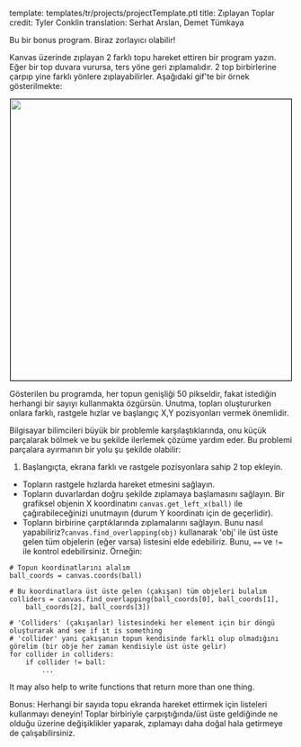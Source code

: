 template: templates/tr/projects/projectTemplate.ptl
title: Zıplayan Toplar
credit: Tyler Conklin
translation: Serhat Arslan, Demet Tümkaya

Bu bir bonus program. Biraz zorlayıcı olabilir!

Kanvas üzerinde zıplayan 2 farklı topu hareket ettiren bir program yazın. Eğer bir top duvara vurursa, ters yöne geri zıplamalıdır. 2 top birbirlerine çarpıp yine farklı yönlere zıplayabilirler. Aşağıdaki gif'te bir örnek gösterilmekte:

<center>
  <img style="width:500px;border:1px solid #000000" src="{{pathToRoot}}img/projects/bouncingBalls/multipleBalls.gif">
</center>

Gösterilen bu programda, her topun genişliği 50 pikseldir, fakat istediğin herhangi bir sayıyı kullanmakta özgürsün. Unutma, topları oluştururken onlara farklı, rastgele hızlar ve başlangıç X,Y pozisyonları vermek önemlidir.

Bilgisayar bilimcileri büyük bir problemle karşılaştıklarında, onu küçük parçalarak bölmek ve bu şekilde ilerlemek çözüme yardım eder. Bu problemi parçalara ayırmanın bir yolu şu şekilde olabilir:

1. Başlangıçta, ekrana farklı ve rastgele pozisyonlara sahip 2 top ekleyin.
+ Topların rastgele hızlarda hareket etmesini sağlayın.
+ Topların duvarlardan doğru şekilde zıplamaya başlamasını sağlayın. Bir grafiksel objenin X koordinatını `canvas.get_left_x(ball)` ile çağırabileceğinizi unutmayın (durum Y koordinatı için de geçerlidir).
+ Topların birbirine çarptıklarında zıplamalarını sağlayın. Bunu nasıl yapabiliriz?`canvas.find_overlapping(obj)` kullanarak 'obj' ile üst üste gelen tüm objelerin (eğer varsa) listesini elde edebiliriz. Bunu, `==` ve `!=` ile kontrol edebilirsiniz. Örneğin:

```
# Topun koordinatlarını alalım
ball_coords = canvas.coords(ball)

# Bu koordinatlara üst üste gelen (çakışan) tüm objeleri bulalım
colliders = canvas.find_overlapping(ball_coords[0], ball_coords[1],
	ball_coords[2], ball_coords[3])

# 'Colliders' (çakışanlar) listesindeki her element için bir döngü oluşturarak and see if it is something
# 'collider' yani çakışanın topun kendisinde farklı olup olmadığını görelim (bir obje her zaman kendisiyle üst üste gelir)
for collider in colliders:
	if collider != ball:
		...
```

It may also help to write functions that return more than one thing.

Bonus: Herhangi bir sayıda topu ekranda hareket ettirmek için listeleri kullanmayı deneyin! Toplar birbiriyle çarpıştığında/üst üste geldiğinde ne olduğu üzerine değişiklikler yaparak, zıplamayı daha doğal hala getirmeye de çalışabilirsiniz.
